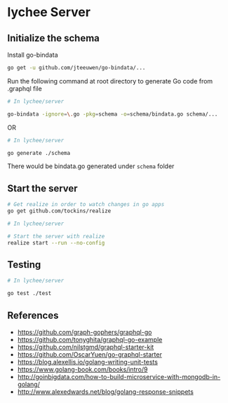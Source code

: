 # lychee Server

## Initialize the schema

Install go-bindata
```bash
go get -u github.com/jteeuwen/go-bindata/...
```

Run the following command at root directory to generate Go code from .graphql file
```bash
# In lychee/server

go-bindata -ignore=\.go -pkg=schema -o=schema/bindata.go schema/...
```

OR

```bash
# In lychee/server

go generate ./schema
```
There would be bindata.go generated under `schema` folder

## Start the server

```bash
# Get realize in order to watch changes in go apps
go get github.com/tockins/realize

# In lychee/server

# Start the server with realize
realize start --run --no-config
```

## Testing
```bash
# In lychee/server

go test ./test
```

## References
- https://github.com/graph-gophers/graphql-go
- https://github.com/tonyghita/graphql-go-example
- https://github.com/nilstgmd/graphql-starter-kit
- https://github.com/OscarYuen/go-graphql-starter
- https://blog.alexellis.io/golang-writing-unit-tests
- https://www.golang-book.com/books/intro/9
- http://goinbigdata.com/how-to-build-microservice-with-mongodb-in-golang/
- http://www.alexedwards.net/blog/golang-response-snippets